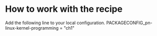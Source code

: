 # How to work with the recipe
Add the following line to your local configuration.
PACKAGECONFIG_pn-linux-kernel-programming = "ch1"
